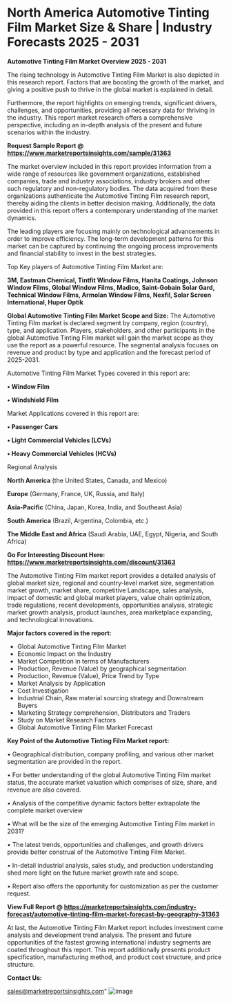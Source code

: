  # North America Automotive Tinting Film Market Size & Share | Industry Forecasts 2025 - 2031

<Strong> Automotive Tinting Film Market Overview 2025 - 2031</strong>

The rising technology in Automotive Tinting Film Market is also depicted in this research report. Factors that are boosting the growth of the market, and giving a positive push to thrive in the global market is explained in detail.

Furthermore, the report highlights on emerging trends, significant drivers, challenges, and opportunities, providing all necessary data for thriving in the industry. This report market research offers a comprehensive perspective, including an in-depth analysis of the present and future scenarios within the industry.

<strong>Request Sample Report @ <a href=https://www.marketreportsinsights.com/sample/31363>https://www.marketreportsinsights.com/sample/31363</a></strong>

The market overview included in this report provides information from a wide range of resources like government organizations, established companies, trade and industry associations, industry brokers and other such regulatory and non-regulatory bodies. The data acquired from these organizations authenticate the Automotive Tinting Film research report, thereby aiding the clients in better decision making. Additionally, the data provided in this report offers a contemporary understanding of the market dynamics.

The leading players are focusing mainly on technological advancements in order to improve efficiency. The long-term development patterns for this market can be captured by continuing the ongoing process improvements and financial stability to invest in the best strategies.

Top Key players of Automotive Tinting Film Market are:

<strong>3M, Eastman Chemical, Tintfit Window Films, Hanita Coatings, Johnson Window Films, Global Window Films, Madico, Saint-Gobain Solar Gard, Technical Window Films, Armolan Window Films, Nexfil, Solar Screen International, Huper Optik</strong>

<strong><b>Global Automotive Tinting Film Market Scope and Size:</b></strong>
The Automotive Tinting Film market is declared segment by company, region (country), type, and application. Players, stakeholders, and other participants in the global Automotive Tinting Film market will gain the market scope as they use the report as a powerful resource. The segmental analysis focuses on revenue and product by type and application and the forecast period of 2025-2031.

Automotive Tinting Film Market Types covered in this report are:

<strong>• Window Film

• Windshield Film</strong>

Market Applications covered in this report are:

<strong>• Passenger Cars

• Light Commercial Vehicles (LCVs)

• Heavy Commercial Vehicles (HCVs)</strong> 

Regional Analysis

<strong>North America</strong> (the United States, Canada, and Mexico)

<strong>Europe</strong> (Germany, France, UK, Russia, and Italy)

<strong>Asia-Pacific</strong> (China, Japan, Korea, India, and Southeast Asia)

<strong>South America</strong> (Brazil, Argentina, Colombia, etc.)

<strong>The Middle East and Africa</strong> (Saudi Arabia, UAE, Egypt, Nigeria, and South Africa)

<strong>Go For Interesting Discount Here: <a href=https://www.marketreportsinsights.com/discount/31363>https://www.marketreportsinsights.com/discount/31363</a></strong>

The Automotive Tinting Film market report provides a detailed analysis of global market size, regional and country-level market size, segmentation market growth, market share, competitive Landscape, sales analysis, impact of domestic and global market players, value chain optimization, trade regulations, recent developments, opportunities analysis, strategic market growth analysis, product launches, area marketplace expanding, and technological innovations.

<strong><b>Major factors covered in the report:</b></strong>
<ul>
  <li>Global Automotive Tinting Film Market </li>
  <li>Economic Impact on the Industry</li>
  <li>Market Competition in terms of Manufacturers</li>
  <li>Production, Revenue (Value) by geographical segmentation</li>
  <li>Production, Revenue (Value), Price Trend by Type</li>
  <li>Market Analysis by Application</li>
  <li>Cost Investigation</li>
  <li>Industrial Chain, Raw material sourcing strategy and Downstream Buyers</li>
  <li>Marketing Strategy comprehension, Distributors and Traders</li>
  <li>Study on Market Research Factors</li>
  <li>Global Automotive Tinting Film Market Forecast</li>
</ul>

<strong><b>Key Point of the Automotive Tinting Film Market report:</b></strong>

• Geographical distribution, company profiling, and various other market segmentation are provided in the report.

• For better understanding of the global Automotive Tinting Film market status, the accurate market valuation which comprises of size, share, and revenue are also covered.

• Analysis of the competitive dynamic factors better extrapolate the complete market overview

• What will be the size of the emerging Automotive Tinting Film market in 2031?

• The latest trends, opportunities and challenges, and growth drivers provide better construal of the Automotive Tinting Film Market.

• In-detail industrial analysis, sales study, and production understanding shed more light on the future market growth rate and scope.

• Report also offers the opportunity for customization as per the customer request.

<strong><b>View Full Report @ <a href=https://marketreportsinsights.com/industry-forecast/automotive-tinting-film-market-forecast-by-geography-31363>https://marketreportsinsights.com/industry-forecast/automotive-tinting-film-market-forecast-by-geography-31363</a></b></strong>


At last, the Automotive Tinting Film Market report includes investment come analysis and development trend analysis. The present and future opportunities of the fastest growing international industry segments are coated throughout this report. This report additionally presents product specification, manufacturing method, and product cost structure, and price structure.

<strong>Contact Us:</strong>

sales@marketreportsinsights.com"
![image](https://github.com/user-attachments/assets/89e7fa08-acd8-4f62-b2da-227c53881fc7)

